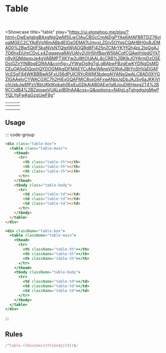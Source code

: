 # Table

<br />

<Showcase
  title="table"
  play="https://ui.elonehoo.me/play/?html=DwEwlgbgBAxgNgQwM5ILwCIAuCBGcCmAtDgPYAe6AfAFBRTDZ76yIoaMGEC2CYAdlVp16mABb4EIGsOEMATtJmyxLZGiy5OYqsCQAHBH0oBJEMAD0%2Bw5QtjFSkaNVsNTQtptWjAOQRd8Fl425nZCMrYKYfQh4pL2IqQgAJ7O6hxEiUmCDvLx4ZggqeyaRAVUAIy2UlH5hfBqxW5llACqfCQAwihVedGYkTn9vXQMdaxpJe4gVABMPTXKYw2uWtOUAAL4cCR8%2BKIkJOYArmDzOSEDsiGZirYlNBbgEDRAA&config=JYWwDg9gTgLgBAbwFBzgEwKYDNgDsMDCEuOA5gDQpxhQYDOGMAgjDFMAEYCuMwWAnpVQ16jAJIBjYnSHVaDGAFVcESgF84WKBBBwA5FxUS6dPUlCRYcRWM3bdegAIYANsQwALCBAD0XYGZIGAAelvCYWACGXC7h2HiExGQAFMjC8ox0AFxwANpUqDbJAJSy6aJKKiVlchUsbJw8fPzVBbUKktKpbah0EpEuGDkAjAB0AEw1qBJouDl6Hqxg2T4%2B9CCjdB4%2BZqioaqVUALpIB0hAA&css=Q&options=N4IgLgTghgdgzgMwPYQLYgFwKgGzgUwF8g"
>
  <div class="space-center">
    <div class="table-box">
      <table class="table-main">
        <thead>
          <tr>
            <th class="table-th"><Grid class="h-5! w-5!"/></th>
            <th class="table-th"><Grid class="h-5! w-8!"/></th>
            <th class="table-th"><Grid class="h-5! w-10!"/></th>
          </tr>
        </thead>
        <tbody class="table-body">
          <tr>
            <td class="table-td"><Grid class="h-5! w-5!"/></td>
            <td class="table-td"><Grid class="h-5! w-8!"/></td>
            <td class="table-td"><Grid class="h-5! w-10!"/></td>
          </tr>
          <tr>
            <td class="table-td"><Grid class="h-5! w-5!"/></td>
            <td class="table-td"><Grid class="h-5! w-8!"/></td>
            <td class="table-td"><Grid class="h-5! w-10!"/></td>
          </tr>
        </tbody>
      </table>
    </div>
  </div>
</Showcase>

<style scoped>
.vp-doc th {
  background-color:transparent;
}
.vp-doc tr:nth-child(2n) {
  background-color:transparent;
}
.vp-doc table {
  margin: 0;
}
</style>


## Usage

::: code-group

```html [HTML]
<div class="table-box">
  <table class="table-main">
    <thead>
      <tr>
        <th class="table-th"></th>
        <th class="table-th"></th>
        <th class="table-th"></th>
      </tr>
    </thead>
    <tbody class="table-body">
      <tr>
        <td class="table-td"></td>
        <td class="table-td"></td>
        <td class="table-td"></td>
      </tr>
    </tbody>
  </table>
</div>
```

```jsx [JSX]
<div className="table-box">
  <table className="table-main">
    <thead>
      <tr>
        <th className="table-th"></th>
        <th className="table-th"></th>
        <th className="table-th"></th>
      </tr>
    </thead>
    <tbody className="table-body">
      <tr>
        <td className="table-td"></td>
        <td className="table-td"></td>
        <td className="table-td"></td>
      </tr>
    </tbody>
  </table>
</div>
```

:::

## Rules

```ts
/^table-((box|main|th|body|td))$/
```
